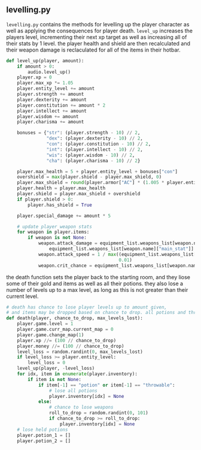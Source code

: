 ## levelling.py
`levelling.py` contains the methods for levelling up the player character as well as applying the consequences for player death. `level_up` increases the players level, incrementing their next xp target as well as increasing all of their stats by 1 level. the player health and shield are then recalculated and their weapon damage is reclaculated for all of the items in their hotbar.
```python
def level_up(player, amount):
    if amount > 0:
        audio.level_up()
    player.xp = 0
    player.max_xp *= 1.05
    player.entity_level += amount
    player.strength += amount
    player.dexterity += amount
    player.constitution += amount * 2
    player.intellect += amount
    player.wisdom += amount
    player.charisma += amount

    bonuses = {"str": (player.strength - 10) // 2,
               "dex": (player.dexterity - 10) // 2,
               "con": (player.constitution - 10) // 2,
               "int": (player.intellect - 10) // 2,
               "wis": (player.wisdom - 10) // 2,
               "cha": (player.charisma - 10) // 2}

    player.max_health = 5 + player.entity_level + bonuses["con"]
    overshield = max(player.shield - player.max_shield, 0)
    player.max_shield = round(player.armor["AC"] * (1.005 * player.entity_level))
    player.health = player.max_health
    player.shield = player.max_shield + overshield
    if player.shield > 0:
        player.has_shield = True

    player.special_damage += amount * 5

    # update player weapon stats
    for weapon in player.items:
        if weapon is not None:
            weapon.attack_damage = equipment_list.weapons_list[weapon.name]["dmg"] + bonuses[
                equipment_list.weapons_list[weapon.name]["main_stat"]] + player.entity_level // 2
            weapon.attack_speed = 1 / max((equipment_list.weapons_list[weapon.name]["speed"] + (bonuses["dex"] / 2)),
                                          0.01)
            weapon.crit_chance = equipment_list.weapons_list[weapon.name]["crit_chance"] + (bonuses["wis"] * 2)
```

the death function sets the player back to the starting room, and they liose some of their gold and items as well as all their potions. they also lose a number of levels up to a max level, as long as this is not greater than their current level.

```python
# death has chance to lose player levels up to amount given,
# and items may be dropped based on chance to drop. all potions and throwables are lost.
def death(player, chance_to_drop, max_levels_lost):
    player.game.level = 1
    player.game.curr_map.current_map = 0
    player.game.change_map(1)
    player.xp //= (100 // chance_to_drop)
    player.money //= (100 // chance_to_drop)
    level_loss = random.randint(0, max_levels_lost)
    if level_loss >= player.entity_level:
        level_loss = 0
    level_up(player, -level_loss)
    for idx, item in enumerate(player.inventory):
        if item is not None:
            if item[-1] == "potion" or item[-1] == "throwable":
                # lose all potions
                player.inventory[idx] = None
            else:
                # chance to lose weapons
                roll_to_drop = random.randint(0, 101)
                if chance_to_drop >= roll_to_drop:
                    player.inventory[idx] = None
    # lose held potions
    player.potion_1 = []
    player.potion_2 = []
```
